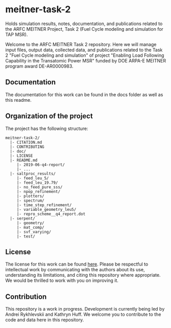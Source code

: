 # meitner-task-2
Holds simulation results, notes, documentation, and publications related to the ARFC MEITNER Project, Task 2 (Fuel Cycle modeling and simulation for TAP MSR).

Welcome to the ARFC MEITNER Task 2 repository. Here we will manage input files, output 
data, collected data, and publications related to the Task 2 "Fuel Cycle modeling and simulation" of project "Enabling Load Following Capability in the Transatomic Power MSR" funded by DOE ARPA-E MEITNER program award DE-AR0000983. 

## Documentation

The documentation for this work can be found in the docs folder as well as this 
readme. 

## Organization of the project
The project has the following structure:

    meitner-task-2/
      |- CITATION.md
      |- CONTRIBUTING
      |- doc/
      |- LICENSE
      |- README.md
         |- 2019-06-q4-report/
         |- ...
      |- saltproc_results/
         |- feed_leu_5/
         |- feed_leu_19.79/
         |- no_feed_pure_sss/
         |- npop_refinement/
         |- plotters/
         |- spectrum/
         |- time_step_refinement/
         |- variable_geometry_leu5/
         |- repro_scheme__q4_report.dot
      |- serpent/
         |- geometry/
         |- mat_comp/
         |- svf_varying/
         |- test/

## License

The license for this work can be found
[here](https://github.com/arfc/meitner-task-2/blob/master/LICENSE). Please
be respectful to intellectual work by communicating with the authors about its use,
understanding its limitations, and citing this repository where appropriate. We would be
thrilled to work with you on improving it.


## Contribution

This repository is a work in progress. Development is currently being led by 
Andrei Rykhlevskii and Kathryn Huff. We welcome you to
contribute to the code and data here in this repository.
